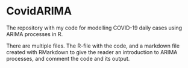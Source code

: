 # CovidARIMA
The repository with my code for modelling COVID-19 daily cases using ARIMA processes in R.

There are multiple files. The R-file with the code, and a markdown file created with RMarkdown to give the reader an introduction to ARIMA processes, and comment the code and its output.
